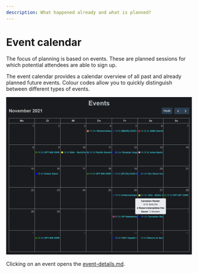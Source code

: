 ```yaml
---
description: What happened already and what is planned?
---
```


# Event calendar

The focus of planning is based on events. These are planned sessions for which potential attendees are able to sign up.

The event calendar provides a calendar overview of all past and already planned future events. Colour codes allow you to quickly distinguish between different types of events.

![You can use the mouse to view details such as number of attendees and duration of the event by pointing at the event](../.gitbook/assets/Slotbot-Calendar.png)

Clicking on an event opens the [event-details.md](event-details.md "mention").
